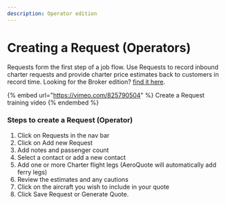 ```yaml
---
description: Operator edition
---
```


# Creating a Request (Operators)

Requests form the first step of a job flow.  Use Requests to record inbound charter requests and provide charter price estimates back to customers in record time.  Looking for the Broker edition? [find it here](creating-a-request-brokers.md).

{% embed url="https://vimeo.com/825790504" %}
Create a Request training video
{% endembed %}

### Steps to create a Request (Operator)

1. Click on Requests in the nav bar
2. Click on Add new Request
3. Add notes and passenger count
4. Select a contact or add a new contact
5. Add one or more Charter flight legs (AeroQuote will automatically add ferry legs)
6. Review the estimates and any cautions
7. Click on the aircraft you wish to include in your quote
8. Click Save Request or Generate Quote.
